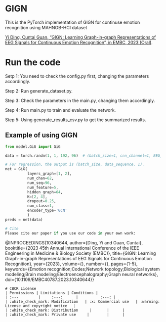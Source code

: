 # GIGN
This is the PyTorch implementation of GIGN for continuse emotion recognition using MAHNOB-HCI dataset

[Yi Ding, Cuntai Guan, “GIGN: Learning Graph-in-graph Representations of EEG Signals for Continuous Emotion Recognition”, in EMBC, 2023 (Oral)](https://ieeexplore.ieee.org/document/10340644).

# Run the code
Setp 1: You need to check the config.py first, changing the parameters accordingly.

Step 2: Run generate_dataset.py.

Step 3: Check the parameters in the main.py, changing them accordingly.

Step 4: Run main.py to train and evaluate the network.

Step 5: Using generate_results_csv.py to get the summarized results.

## Example of using GIGN
```python
from model.GiG import GiG

data = torch.randn(1, 1, 192, 96)  # (batch_size=1, cnn_channel=1, EEG_channel*feature=32*6, data_sequence=96)

# For regression, the output is (batch_size, data_sequence, 1).
net = GiG(
          layers_graph=[1, 2],
          num_chan=62,
          num_seq=96,
          num_feature=5,
          hidden_graph=64,
          K=[2, 4],
          dropout=0.25,
          num_class=1,
          encoder_type='GCN'
          )
preds = net(data)

# Cite
Please cite our paper if you use our code in your own work:

```
@INPROCEEDINGS{10340644,
  author={Ding, Yi and Guan, Cuntai},
  booktitle={2023 45th Annual International Conference of the IEEE Engineering in Medicine & Biology Society (EMBC)}, 
  title={GIGN: Learning Graph-in-graph Representations of EEG Signals for Continuous Emotion Recognition}, 
  year={2023},
  volume={},
  number={},
  pages={1-5},
  keywords={Emotion recognition;Codes;Network topology;Biological system modeling;Brain modeling;Electroencephalography;Graph neural networks},
  doi={10.1109/EMBC40787.2023.10340644}}

```
# CBCR License
| Permissions | Limitations | Conditions |
| :---         |     :---:      |          :---: |
| :white_check_mark: Modification   | :x: Commercial use   | :warning: License and copyright notice   |
| :white_check_mark: Distribution     |       |      |
| :white_check_mark: Private use     |        |      |
